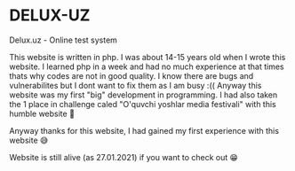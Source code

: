 # DELUX-UZ
Delux.uz - Online test system

This website is written in php. I was about 14-15 years old when I wrote this website. I learned php in a week and had no much experience at that times thats why codes are not in good quality. I know there are bugs and vulnerabilites but I dont want to fix them as I am busy :(( Anyway this website was my first "big" development in programming. I had also taken the 1 place in challenge caled "O'quvchi yoshlar media festivali" with this humble website 🙈

Anyway thanks for this website, I had gained my first experience with this website 😅

Website is still alive (as 27.01.2021) if you want to check out 😁
